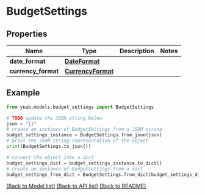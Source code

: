 # BudgetSettings


## Properties

Name | Type | Description | Notes
------------ | ------------- | ------------- | -------------
**date_format** | [**DateFormat**](DateFormat.md) |  | 
**currency_format** | [**CurrencyFormat**](CurrencyFormat.md) |  | 

## Example

```python
from ynab.models.budget_settings import BudgetSettings

# TODO update the JSON string below
json = "{}"
# create an instance of BudgetSettings from a JSON string
budget_settings_instance = BudgetSettings.from_json(json)
# print the JSON string representation of the object
print(BudgetSettings.to_json())

# convert the object into a dict
budget_settings_dict = budget_settings_instance.to_dict()
# create an instance of BudgetSettings from a dict
budget_settings_from_dict = BudgetSettings.from_dict(budget_settings_dict)
```
[[Back to Model list]](../README.md#documentation-for-models) [[Back to API list]](../README.md#documentation-for-api-endpoints) [[Back to README]](../README.md)


